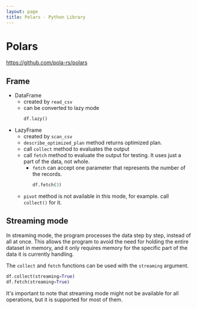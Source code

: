 ```yaml
---
layout: page
title: Polars - Python Library
---
```


# Polars

https://github.com/pola-rs/polars

## Frame

* DataFrame
    * created by `read_csv`
    * can be converted to lazy mode
        ```python
        df.lazy()
        ```
* LazyFrame
    * created by `scan_csv`
    * `describe_optimized_plan` method returns optimized plan.
    * call `collect` method to evaluates the output
    * call `fetch` method to evaluate the output for testing. It uses just a part of the data, not whole.
        * `fetch` can accept one parameter that represents the number of the records.
            ```python
            df.fetch(3)
            ```
    * `pivot` method is not available in this mode, for example. call `collect()` for it.


## Streaming mode

In streaming mode, the program processes the data step by step, instead of all at once. This allows the program to avoid the need for holding the entire dataset in memory, and it only requires memory for the specific part of the data it is currently handling.

The `collect` and `fetch` functions can be used with the `streaming` argument.

```python
df.collect(streaming=True)
df.fetch(streaming=True)
```

It's important to note that streaming mode might not be available for all operations, but it is supported for most of them.
